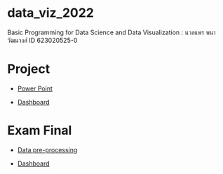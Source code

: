 # data_viz_2022

Basic Programming for Data Science and Data Visualization : นวลแพร พนาวัฒนวงศ์ ID 623020525-0

# Project 

* [Power Point](https://github.com/nualpair/data_viz_2022/blob/main/Present-Project.pdf)

* [Dashboard](https://datastudio.google.com/s/gqD5W3klUMo)



# Exam Final

* [Data pre-processing](https://github.com/nualpair/data_viz_2022/blob/main/Final_exam.ipynb)

* [Dashboard](https://datastudio.google.com/s/q2sBYVaXNEw)


